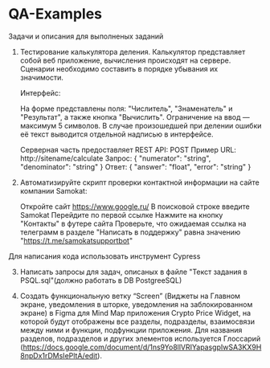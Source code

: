 # QA-Examples
Задачи и описания для выполненых заданий

1.  Тестирование калькулятора деления.
Калькулятор представляет собой веб приложение, вычисления происходят на сервере. Сценарии необходимо составить в порядке убывания их значимости.

	Интерфейс:

	На форме представлены поля: "Числитель", "Знаменатель" и "Результат", а также кнопка "Вычислить".
Ограничение на ввод — максимум 5 символов.
В случае произошедшей при делении ошибки её текст выводится отдельной надписью в интерфейсе.

	Серверная часть предоставляет REST API:
	POST
Пример URL: http://sitename/calculate
	Запрос:
	{
		"numerator": "string",
		"denominator": "string"
	}
	Ответ:
	{
		"answer": "float",
		"error": "string"
	}

2. Автоматизируйте скрипт проверки контактной информации на сайте компании Samokat:

    Откройте сайт https://www.google.ru/
    В поисковой строке введите Samokat
    Перейдите по первой ссылке
    Нажмите на кнопку "Контакты" в футере сайта
    Проверьте, что ожидаемая ссылка на телеграмм в разделе "Написать в поддержку" равна значению "https://t.me/samokatsupportbot"

Для написания кода использовать инструмент Cypress

3. Написать запросы для задач, описаных в файле "Текст задания в PSQL.sql"(должно работать в DB PostgreeSQL)

4. Создать функциональную ветку “Screen” (Виджеты на Главном экране, уведомления в шторке, уведомления на заблокированном экране) в Figma
   для Mind Map приложения Crypto Price Widget, на которой будут отображены все разделы, подразделы, взаимосвязи между ними и функции, подфункции приложения.
   Для названия разделов, подразделов и других элементов используется Глоссарий (https://docs.google.com/document/d/1ns9Yo8llVRIYapasgpIwSA3KX9H8npDx1rDMsIePltA/edit).
 